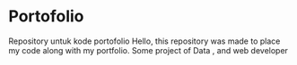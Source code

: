 # Portofolio
Repository untuk kode portofolio
Hello, this repository was made to place my code along with my portfolio. Some project of Data , and web developer
